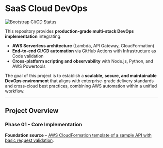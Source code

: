 # SaaS Cloud DevOps

![Bootstrap CI/CD Status](https://github.com/ShamansIT/SaaS_Cloud_DevOps/actions/workflows/bootstrap.yml/badge.svg)

This repository provides **production-grade multi-stack DevOps implementation** integrating:
- **AWS Serverless architecture** (Lambda, API Gateway, CloudFormation)
- **End-to-end CI/CD automation** via GitHub Actions with Infrastructure as Code validation
- **Cross-platform scripting and observability** with Node.js, Python, and AWS Powertools

The goal of this project is to establish a **scalable, secure, and maintainable DevOps environment** that aligns with enterprise-grade delivery standards and cross-cloud best practices, combining AWS automation within a unified workflow.

---

## Project Overview
### Phase 01 - Core Implementation

**Foundation source** – [AWS CloudFormation template of a sample API with basic request validation](https://docs.aws.amazon.com/apigateway/latest/developerguide/api-gateway-request-validation-sample-cloudformation.html).


